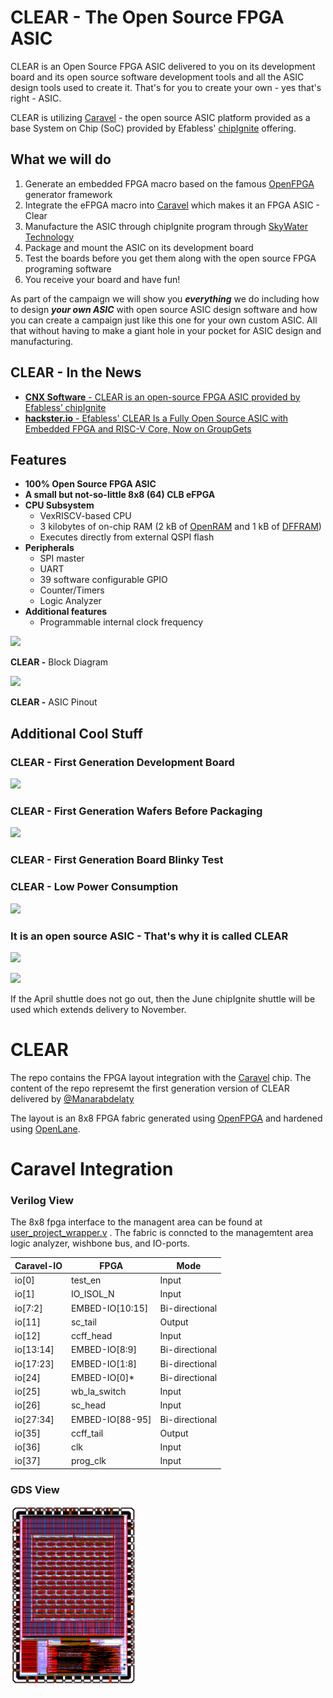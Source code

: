 **CLEAR** \- The Open Source FPGA ASIC   
============================================================================================================================

CLEAR is an Open Source FPGA ASIC delivered to you on its development board and its open source software development tools and all the ASIC design tools used to create it. That's for you to create your own - yes that's right - ASIC.

CLEAR is utilizing [Caravel](https://caravel-harness.readthedocs.io/en/latest/) - the open source ASIC platform provided as a base System on Chip (SoC) provided by Efabless' [chipIgnite](https://efabless.com) offering.

What we will do
---------------

1.  Generate an embedded FPGA macro based on the famous [OpenFPGA](https://openfpga.readthedocs.io/en/master/) generator framework
2.  Integrate the eFPGA macro into [Caravel](https://caravel-harness.readthedocs.io/en/latest/) which makes it an FPGA ASIC - Clear
3.  Manufacture the ASIC through chipIgnite program through [SkyWater Technology](https://www.skywatertechnology.com/)
4.  Package and mount the ASIC on its development board 
5.  Test the boards before you get them along with the open source FPGA programing software
6.  You receive your board and have fun!

As part of the campaign we will show you _**everything**_ we do including how to design _**your own ASIC**_ with open source ASIC design software and how you can create a campaign just like this one for your own custom ASIC. All that without having to make a giant hole in your pocket for ASIC design and manufacturing. 

CLEAR - In the News
-------------------

*   [**CNX Software** - CLEAR is an open-source FPGA ASIC provided by Efabless’ chipIgnite](https://www.cnx-software.com/2022/02/08/open-source-fpga-asic-efabless-chipignite/ "CLEAR is an open-source FPGA ASIC provided by Efabless’ chipIgnite")
*   [**hackster.io** - Efabless' CLEAR Is a Fully Open Source ASIC with Embedded FPGA and RISC-V Core, Now on GroupGets](https://www.hackster.io/news/efabless-clear-is-a-fully-open-source-asic-with-embedded-fpga-and-risc-v-core-now-on-groupgets-8ed72c5cff6a "Efabless' CLEAR Is a Fully Open Source ASIC with Embedded FPGA and RISC-V Core, Now on GroupGets")

Features
--------

*   **100% Open Source FPGA ASIC**
*   **A small but not-so-little 8x8 (64) CLB eFPGA**
*   **CPU Subsystem**
    *   VexRISCV-based CPU
    *   3 kilobytes of on-chip RAM (2 kB of [OpenRAM](https://openram.org/) and 1 kB of [DFFRAM](https://github.com/Cloud-V/DFFRAM)) 
    *   Executes directly from external QSPI flash
*   **Peripherals**
    *   SPI master
    *   UART
    *   39 software configurable GPIO 
    *   Counter/Timers
    *   Logic Analyzer
*   **Additional features**
    *   Programmable internal clock frequency

![](https://files.ef.link/images/screen-shot-3b.png)

**CLEAR -** Block Diagram

![](https://files.ef.link/images/screen-shot-10.png)

**CLEAR -** ASIC Pinout

Additional Cool Stuff
---------------------

### CLEAR - First Generation Development Board 

![](https://files.ef.link/images/caravel-board-2.JPG)

### CLEAR - First Generation Wafers Before Packaging 

![](https://groupgets-files.s3.amazonaws.com/Efabless/mpw-one-wafer-1-min.jpg)

### CLEAR - First Generation Board Blinky Test 

### CLEAR - Low Power Consumption

![](https://groupgets-files.s3.amazonaws.com/Efabless/Power%20Draw.jpg)

### It is an open source ASIC - That's why it is called CLEAR

![](https://groupgets-files.s3.amazonaws.com/Efabless/open-source-logo-on-caravel-min.jpg)

[![](https://groupgets-files.s3.amazonaws.com/Efabless/chipIgnite.png)](https://efabless.com/chipignite/2204C)

If the April shuttle does not go out, then the June chipIgnite shuttle will be used which extends delivery to November.


# CLEAR

The repo contains the FPGA layout integration with the [Caravel](https://github.com/efabless/caravel.git) chip. The content of the repo represemt the first generation version of CLEAR delivered by [@Manarabdelaty](https://github.com/Manarabdelaty/Caravel-OpenFPGA-EF)

The layout is an 8x8 FPGA fabric generated using [OpenFPGA](https://github.com/lnis-uofu/OpenFPGA) and hardened using [OpenLane](https://github.com/efabless/openlane).  

# Caravel Integration

### Verilog View

The 8x8 fpga interface to the managent area can be found at [user_project_wrapper.v](verilog/rtl/user_project_wrapper.v) . The fabric is conncted to the managemtent area logic analyzer, wishbone bus, and IO-ports. 

| Caravel-IO    | FPGA           |  Mode
| ------------- | -------------- | -------------
| io[0]     | test_en         | Input
| io[1]     | IO_ISOL_N       | Input
| io[7:2]   | EMBED-IO[10:15] | Bi-directional
| io[11]    | sc_tail         | Output
| io[12]    | ccff_head       | Input  
| io[13:14] | EMBED-IO[8:9]   | Bi-directional
| io[17:23] | EMBED-IO[1:8]   | Bi-directional
| io[24]    | EMBED-IO[0]*    | Bi-directional
| io[25]    | wb_la_switch    | Input
| io[26]    | sc_head         | Input
| io[27:34] | EMBED-IO[88-95] | Bi-directional 
| io[35]    | ccff_tail       | Output
| io[36]    | clk             | Input
| io[37]    | prog_clk        | Input
        
### GDS View

<p align=”center”>
<img src="doc/images/Caravel-FPGA.png" width="40%" height="40%">
</p>

